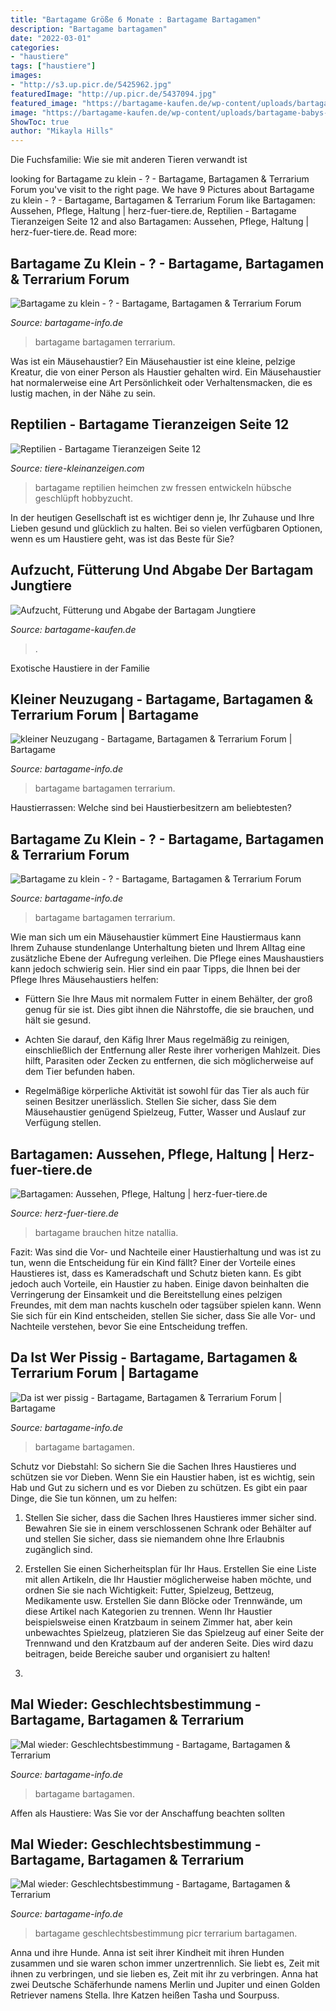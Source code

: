 ```yaml
---
title: "Bartagame Größe 6 Monate : Bartagame Bartagamen"
description: "Bartagame bartagamen"
date: "2022-03-01"
categories:
- "haustiere"
tags: ["haustiere"]
images:
- "http://s3.up.picr.de/5425962.jpg"
featuredImage: "http://up.picr.de/5437094.jpg"
featured_image: "https://bartagame-kaufen.de/wp-content/uploads/bartagame-babys-rotated.jpg"
image: "https://bartagame-kaufen.de/wp-content/uploads/bartagame-babys-rotated.jpg"
ShowToc: true
author: "Mikayla Hills"
---
```



Die Fuchsfamilie: Wie sie mit anderen Tieren verwandt ist

	

		
looking for Bartagame zu klein - ? - Bartagame, Bartagamen &amp; Terrarium Forum you've visit to the right page. We have 9 Pictures about Bartagame zu klein - ? - Bartagame, Bartagamen &amp; Terrarium Forum like Bartagamen: Aussehen, Pflege, Haltung | herz-fuer-tiere.de, Reptilien - Bartagame Tieranzeigen Seite 12 and also Bartagamen: Aussehen, Pflege, Haltung | herz-fuer-tiere.de. Read more:
		
    
## Bartagame Zu Klein - ? - Bartagame, Bartagamen &amp; Terrarium Forum

<img loading=lazy src="http://up.picr.de/5437094.jpg" onerror="this.onerror=null;this.src='https://tse3.mm.bing.net/th?id=OIP.InsGMijmFwtOqzkFtNNJQQHaE8&amp;pid=15.1';" alt="Bartagame zu klein - ? - Bartagame, Bartagamen &amp; Terrarium Forum">

_Source: bartagame-info.de_

>bartagame bartagamen terrarium. 

	

Was ist ein Mäusehaustier?
Ein Mäusehaustier ist eine kleine, pelzige Kreatur, die von einer Person als Haustier gehalten wird. Ein Mäusehaustier hat normalerweise eine Art Persönlichkeit oder Verhaltensmacken, die es lustig machen, in der Nähe zu sein.

    
## Reptilien - Bartagame Tieranzeigen Seite 12

<img loading=lazy src="http://www.tiere-kleinanzeigen.com/export/8f5e6398c9de6c0633666ba3e9069.jpg" onerror="this.onerror=null;this.src='https://tse1.mm.bing.net/th?id=OIP.XY1QvBxABo817xcPxqo1jwHaFj&amp;pid=15.1';" alt="Reptilien - Bartagame Tieranzeigen Seite 12">

_Source: tiere-kleinanzeigen.com_

>bartagame reptilien heimchen zw fressen entwickeln hübsche geschlüpft hobbyzucht. 

	

In der heutigen Gesellschaft ist es wichtiger denn je, Ihr Zuhause und Ihre Lieben gesund und glücklich zu halten. Bei so vielen verfügbaren Optionen, wenn es um Haustiere geht, was ist das Beste für Sie?

    
## Aufzucht, Fütterung Und Abgabe Der Bartagam Jungtiere

<img loading=lazy src="https://bartagame-kaufen.de/wp-content/uploads/bartagame-babys-rotated.jpg" onerror="this.onerror=null;this.src='https://tse2.mm.bing.net/th?id=OIP.1uirOR1L9srBjx5ihNJrOwAAAA&amp;pid=15.1';" alt="Aufzucht, Fütterung und Abgabe der Bartagam Jungtiere">

_Source: bartagame-kaufen.de_

>. 

	

Exotische Haustiere in der Familie

    
## Kleiner Neuzugang - Bartagame, Bartagamen &amp; Terrarium Forum | Bartagame

<img loading=lazy src="http://up.picr.de/7054381puf.jpg" onerror="this.onerror=null;this.src='https://tse3.mm.bing.net/th?id=OIP.JWbMsP9oZepRfMqMU4chqQHaE8&amp;pid=15.1';" alt="kleiner Neuzugang - Bartagame, Bartagamen &amp; Terrarium Forum | Bartagame">

_Source: bartagame-info.de_

>bartagame bartagamen terrarium. 

	

Haustierrassen: Welche sind bei Haustierbesitzern am beliebtesten?

    
## Bartagame Zu Klein - ? - Bartagame, Bartagamen &amp; Terrarium Forum

<img loading=lazy src="http://s3.up.picr.de/5425962.jpg" onerror="this.onerror=null;this.src='https://tse1.mm.bing.net/th?id=OIP.JjrNZKGiRhaEeUAQrY6KMAHaE8&amp;pid=15.1';" alt="Bartagame zu klein - ? - Bartagame, Bartagamen &amp; Terrarium Forum">

_Source: bartagame-info.de_

>bartagame bartagamen terrarium. 

	

Wie man sich um ein Mäusehaustier kümmert
Eine Haustiermaus kann Ihrem Zuhause stundenlange Unterhaltung bieten und Ihrem Alltag eine zusätzliche Ebene der Aufregung verleihen. Die Pflege eines Maushaustiers kann jedoch schwierig sein. Hier sind ein paar Tipps, die Ihnen bei der Pflege Ihres Mäusehaustiers helfen:
- Füttern Sie Ihre Maus mit normalem Futter in einem Behälter, der groß genug für sie ist. Dies gibt ihnen die Nährstoffe, die sie brauchen, und hält sie gesund.

- Achten Sie darauf, den Käfig Ihrer Maus regelmäßig zu reinigen, einschließlich der Entfernung aller Reste ihrer vorherigen Mahlzeit. Dies hilft, Parasiten oder Zecken zu entfernen, die sich möglicherweise auf dem Tier befunden haben.

- Regelmäßige körperliche Aktivität ist sowohl für das Tier als auch für seinen Besitzer unerlässlich. Stellen Sie sicher, dass Sie dem Mäusehaustier genügend Spielzeug, Futter, Wasser und Auslauf zur Verfügung stellen.

    
## Bartagamen: Aussehen, Pflege, Haltung | Herz-fuer-tiere.de

<img loading=lazy src="https://images.herz-fuer-tiere.de/images/_aliases/1000w/3/2/0/7/227023-1-de-DE/Bartagame_Inline.jpg" onerror="this.onerror=null;this.src='https://tse3.mm.bing.net/th?id=OIP.tXOI4gWTJFSqFxorruiubQHaE8&amp;pid=15.1';" alt="Bartagamen: Aussehen, Pflege, Haltung | herz-fuer-tiere.de">

_Source: herz-fuer-tiere.de_

>bartagame brauchen hitze natallia. 

	

Fazit: Was sind die Vor- und Nachteile einer Haustierhaltung und was ist zu tun, wenn die Entscheidung für ein Kind fällt?
Einer der Vorteile eines Haustieres ist, dass es Kameradschaft und Schutz bieten kann. Es gibt jedoch auch Vorteile, ein Haustier zu haben. Einige davon beinhalten die Verringerung der Einsamkeit und die Bereitstellung eines pelzigen Freundes, mit dem man nachts kuscheln oder tagsüber spielen kann. Wenn Sie sich für ein Kind entscheiden, stellen Sie sicher, dass Sie alle Vor- und Nachteile verstehen, bevor Sie eine Entscheidung treffen.

    
## Da Ist Wer Pissig - Bartagame, Bartagamen &amp; Terrarium Forum | Bartagame

<img loading=lazy src="http://s6.up.picr.de/5454378.jpg" onerror="this.onerror=null;this.src='https://tse2.mm.bing.net/th?id=OIP.SuUnJpJ9wWpMuEisdS2adgHaE8&amp;pid=15.1';" alt="Da ist wer pissig - Bartagame, Bartagamen &amp; Terrarium Forum | Bartagame">

_Source: bartagame-info.de_

>bartagame bartagamen. 

	

Schutz vor Diebstahl: So sichern Sie die Sachen Ihres Haustieres und schützen sie vor Dieben.
Wenn Sie ein Haustier haben, ist es wichtig, sein Hab und Gut zu sichern und es vor Dieben zu schützen. Es gibt ein paar Dinge, die Sie tun können, um zu helfen:
1. Stellen Sie sicher, dass die Sachen Ihres Haustieres immer sicher sind. Bewahren Sie sie in einem verschlossenen Schrank oder Behälter auf und stellen Sie sicher, dass sie niemandem ohne Ihre Erlaubnis zugänglich sind.

2. Erstellen Sie einen Sicherheitsplan für Ihr Haus. Erstellen Sie eine Liste mit allen Artikeln, die Ihr Haustier möglicherweise haben möchte, und ordnen Sie sie nach Wichtigkeit: Futter, Spielzeug, Bettzeug, Medikamente usw. Erstellen Sie dann Blöcke oder Trennwände, um diese Artikel nach Kategorien zu trennen. Wenn Ihr Haustier beispielsweise einen Kratzbaum in seinem Zimmer hat, aber kein unbewachtes Spielzeug, platzieren Sie das Spielzeug auf einer Seite der Trennwand und den Kratzbaum auf der anderen Seite. Dies wird dazu beitragen, beide Bereiche sauber und organisiert zu halten!

3.

    
## Mal Wieder: Geschlechtsbestimmung - Bartagame, Bartagamen &amp; Terrarium

<img loading=lazy src="http://s2.up.picr.de/5172830.jpg" onerror="this.onerror=null;this.src='https://tse3.mm.bing.net/th?id=OIP.NGDedN60fi5fZzySpTsHSAHaE8&amp;pid=15.1';" alt="Mal wieder: Geschlechtsbestimmung - Bartagame, Bartagamen &amp; Terrarium">

_Source: bartagame-info.de_

>bartagame bartagamen. 

	

Affen als Haustiere: Was Sie vor der Anschaffung beachten sollten

    
## Mal Wieder: Geschlechtsbestimmung - Bartagame, Bartagamen &amp; Terrarium

<img loading=lazy src="http://up.picr.de/5172841.jpg" onerror="this.onerror=null;this.src='https://tse2.mm.bing.net/th?id=OIP.k4nt8xD2mMK0i_AekKIdrAHaE8&amp;pid=15.1';" alt="Mal wieder: Geschlechtsbestimmung - Bartagame, Bartagamen &amp; Terrarium">

_Source: bartagame-info.de_

>bartagame geschlechtsbestimmung picr terrarium bartagamen. 

	

Anna und ihre Hunde.
Anna ist seit ihrer Kindheit mit ihren Hunden zusammen und sie waren schon immer unzertrennlich. Sie liebt es, Zeit mit ihnen zu verbringen, und sie lieben es, Zeit mit ihr zu verbringen. Anna hat zwei Deutsche Schäferhunde namens Merlin und Jupiter und einen Golden Retriever namens Stella. Ihre Katzen heißen Tasha und Sourpuss.

